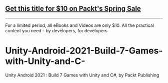 ## [Get this title for $10 on Packt's Spring Sale](https://www.packt.com/V17141?utm_source=github&utm_medium=packt-github-repo&utm_campaign=spring_10_dollar_2022)
-----
For a limited period, all eBooks and Videos are only $10. All the practical content you need \- by developers, for developers

# Unity-Android-2021-Build-7-Games-with-Unity-and-C-
Unity Android 2021 : Build 7 Games with Unity and C#, by Packt Publishing
